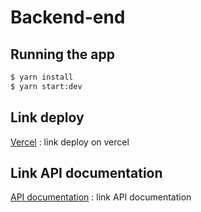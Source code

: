 # Backend-end

## Running the app

```bash
$ yarn install
$ yarn start:dev

```

## Link deploy

[Vercel](https://booking-be-beta.vercel.app) : link deploy on vercel

## Link API documentation

[API documentation](https://documenter.getpostman.com/view/23216504/2sA2xe5ZtL) : link API documentation
